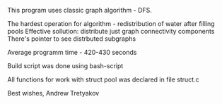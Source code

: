 This program uses classic graph algorithm - DFS.

The hardest operation for algorithm - redistribution of water after filling pools
Effective sollution: distribute just graph connectivity components
There's pointer to see distrbuted subgraphs

Average programm time - 420-430 seconds

Build script was done using bash-script

All functions for work with struct pool was declared in file struct.c

Best wishes, Andrew Tretyakov